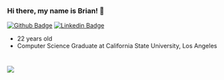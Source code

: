 ### Hi there, my name is Brian! 👋 
[![Github Badge](https://img.shields.io/badge/-Github-000000?style=flat&logo=Github&labelColor=000000&link=https://github.com/b-tang)](https://github.com/b-tang)
[![Linkedin Badge](https://img.shields.io/badge/-LinkedIn-0077B5?style=flat&logo=Linkedin&logoColor=FFFFFF&link=https://www.linkedin.com/in/briantang01/)](https://www.linkedin.com/in/briantang01/)
- 22 years old
- Computer Science Graduate at California State University, Los Angeles

#
![](https://komarev.com/ghpvc/?username=b-tang&style=for-the-badge&color=ff80ed)
